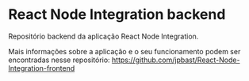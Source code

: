 # React Node Integration backend
Repositório backend da aplicação React Node Integration. 

Mais informações sobre a aplicação e o seu funcionamento podem ser encontradas nesse repositório: https://github.com/jpbast/React-Node-Integration-frontend
